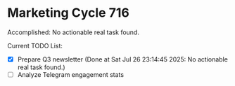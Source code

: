# Marketing Cycle 716

Accomplished: No actionable real task found.

Current TODO List:

- [x] Prepare Q3 newsletter  (Done at Sat Jul 26 23:14:45 2025: No actionable real task found.)
- [ ] Analyze Telegram engagement stats